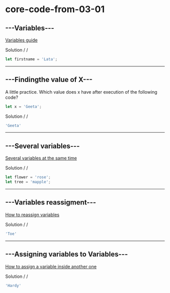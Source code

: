 # core-code-from-03-01

## ---Variables---

[Variables guide](https://www.jshero.net/en/koans/var.html)

Solution 
/ / 
``` javascript
let firstname = 'Lata';
```

----
## ---Findingthe value of X---

A little practice. Which value does x have after execution of the following code?
``` javascript
let x = 'Geeta';
``` 
Solution / /
``` javascript
'Geeta'
``` 

---
## ---Several variables---
[Several variables at the same time](https://www.jshero.net/en/koans/var2.html)

Solution / /
``` javascript
let flower = 'rose';
let tree = 'mapple';
``` 

---
## ---Variables reassigment---
[How to reassign variables](https://www.jshero.net/en/koans/jsx02.html)

Solution / /
``` javascript
'Toe'
``` 

---
## ---Assigning variables to Variables---
[How to assign a variable inside another one](https://www.jshero.net/en/koans/jsx03.html)

Solution / /
 ```javascript
 'Hardy'
 ```

